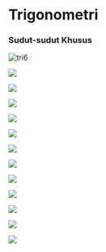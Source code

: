 # Trigonometri

### Sudut-sudut Khusus

![tri6](https://tanya-tanya.com/wp-content/uploads/2016/10/tri6.png.webp)

![](https://lh3.googleusercontent.com/proxy/T-yBFGD5UcpSb56ssFqu7qjXZb5A3eNMIcIEdhE1BePXLbvGgGkt-jy0UIpu_irdBAZuu8ObaZaTVKh_dEjWONQYgJ1DG0hVeQFhMiBiMLTdBE5JZbKVkApM3dYOzyiSJuKeWC_2A-IeU1A)

![](https://id-static.z-dn.net/files/dbd/4e5b311a8b02fd136339d57eeb341cfd.jpg)

![](https://asset.kompas.com/crops/RsqRNd6CO2BBALG2T7dwPdYDws0=/0x70:645x500/750x500/data/photo/2020/10/28/5f992a8925885.jpg)

![](https://ae01.alicdn.com/kf/HTB1YyMcafjsK1Rjy1Xaq6zispXaT/Jam-Dinding-Guru-Matematika-Lingkaran-Unit-Trigonometri-Pra-Kalkulus-Dekorasi-Kelas-Geometri-Radian-Berlabel-Sudut-Jam.jpg_q50.jpg)

![](https://online.fliphtml5.com/ysuxk/clge/files/page/2.jpg?20200603154046)

![](https://asset.kompas.com/crops/bU4CJ_Aq9FyebefRDrsTE3lDb3E=/91x139:859x651/750x500/data/photo/2020/10/28/5f9934c3c1f89.jpg)

![](https://sites.google.com/site/theunitcirclejorge/_/rsrc/1467134930089/left-hand-trick/hand%20trick_edited-1.png)

![](https://3.bp.blogspot.com/-SdhaFUQ-EsY/WaVicEzTKEI/AAAAAAAAGto/zzY6vigFBrEr1AaOdmjJsb6bnZNyQOr4gCLcBGAs/s1600/TRIGONOMETRI.jpg)

![](https://i.pinimg.com/736x/96/d7/08/96d7083dc054d08d95ba60197bbbd865.jpg)

![](https://caraharian.com/wp-content/uploads/2020/05/tabel-trigonometri-dalam-bentuk-lingkaran.jpg)

![](https://encrypted-tbn0.gstatic.com/images?q=tbn:ANd9GcS4Py9n99d2ApaYVRkbqrOG_Y9JfqpgEl4PLQ&usqp=CAU)

![](https://www2.clarku.edu/faculty/djoyce/trig/productsum.jpg)

